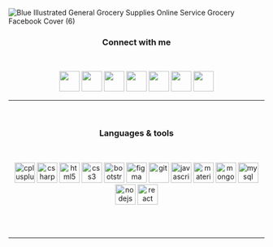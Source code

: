 ![Blue Illustrated General Grocery Supplies Online Service Grocery Facebook Cover (6)](https://user-images.githubusercontent.com/57852378/93759267-82680280-fc27-11ea-9a36-62b7d09823e1.gif)
<h3 align="center">Connect with me</h3>
<br/>
<p align="center" ">
  <img src="https://user-images.githubusercontent.com/57852378/93742512-d8c74800-fc0b-11ea-9e64-ec554be7cd59.png"  width="40" height="40" href="www.google.com"/>
  <img src="https://user-images.githubusercontent.com/57852378/93742513-d8c74800-fc0b-11ea-9ddd-6eaccdad68ed.png"  width="40" height="40"/>
  <img src="https://user-images.githubusercontent.com/57852378/93742514-d95fde80-fc0b-11ea-89a8-efb7b5a91cb9.png"  width="40" height="40"/> 
  <img src="https://user-images.githubusercontent.com/57852378/93742503-d664ee00-fc0b-11ea-8f75-db2448ff01f1.png"  width="40" height="40"/>
  <img src="https://user-images.githubusercontent.com/57852378/93742511-d82eb180-fc0b-11ea-8af9-3507afba5b6f.png"  width="40" height="40"/> 
  <img src="https://user-images.githubusercontent.com/57852378/93742508-d7961b00-fc0b-11ea-9ed8-7ad7b25b71d8.png"  width="40" height="40"/> 
  <img src="https://user-images.githubusercontent.com/57852378/93742509-d7961b00-fc0b-11ea-958f-ed7497f3b785.png"  width="40" height="40"/>

</p>

---

<br/>
<h3 align="center">Languages & tools</h3>
<br/>
<p align="center"> <img src="https://devicons.github.io/devicon/devicon.git/icons/cplusplus/cplusplus-original.svg" alt="cplusplus" width="40" height="40"/> <img src="https://devicons.github.io/devicon/devicon.git/icons/csharp/csharp-original.svg" alt="csharp" width="40" height="40"/> 
    <img src="https://devicons.github.io/devicon/devicon.git/icons/html5/html5-original-wordmark.svg" alt="html5" width="40" height="40"/>

  <img src="https://devicons.github.io/devicon/devicon.git/icons/css3/css3-original-wordmark.svg" alt="css3" width="40" height="40"/> 
  <img src="https://devicons.github.io/devicon/devicon.git/icons/bootstrap/bootstrap-plain.svg" alt="bootstrap" width="40" height="40"/>
  <img src="https://www.vectorlogo.zone/logos/figma/figma-icon.svg" alt="figma" width="40" height="40"/>
  <img src="https://www.vectorlogo.zone/logos/git-scm/git-scm-icon.svg" alt="git" width="40" height="40"/>
  <img src="https://devicons.github.io/devicon/devicon.git/icons/javascript/javascript-original.svg" alt="javascript" width="40" height="40"/> <img src="https://raw.githubusercontent.com/prplx/svg-logos/5585531d45d294869c4eaab4d7cf2e9c167710a9/svg/materialize.svg" alt="materialize" width="40" height="40"/>
  <img src="https://devicons.github.io/devicon/devicon.git/icons/mongodb/mongodb-original-wordmark.svg" alt="mongodb" width="40" height="40"/>
  <img src="https://devicons.github.io/devicon/devicon.git/icons/mysql/mysql-original-wordmark.svg" alt="mysql" width="40" height="40"/>
  <img src="https://devicons.github.io/devicon/devicon.git/icons/nodejs/nodejs-original-wordmark.svg" alt="nodejs" width="40" height="40"/>
  <img src="https://devicons.github.io/devicon/devicon.git/icons/react/react-original-wordmark.svg" alt="react" width="40" height="40"/></p>

<br />
<br />


---

